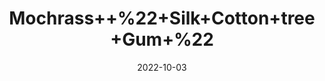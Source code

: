 ---
title: 'Mochrass++%22+Silk+Cotton+tree+Gum+%22'
date: '2022-10-03' 
metatag: '' 
inventory: '0' 
draft: false 
# meta description 
shortDescripton: 'Mochras%ef%bf%bdis+useful+to+treat+Leucorrhoea+also+gives+strength+to+uterus+and+remove+weakness.'
description: 'Herb'
longdescription: ''
featured: True
# product Price
price: '100.0'
# Product Short Description
shortDescription: 'Mochras%ef%bf%bdis+useful+to+treat+Leucorrhoea+also+gives+strength+to+uterus+and+remove+weakness.'
productID: '6E75B489-0D27-ED11-9968-005056B3A416'
type: 'products'
category: 'Herb' 
thumnailproduct: 'https://eraconnect.blob.core.windows.net/product-images/aminsaddiquidawakhana/6E75B489-0D27-ED11-9968-005056B3A416.webp' 
images:
  - image: 'https://eraconnect.blob.core.windows.net/product-images/aminsaddiquidawakhana/6E75B489-0D27-ED11-9968-005056B3A416.webp'  
Variants:
---